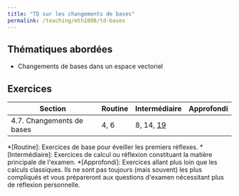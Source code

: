 ```yaml
---
title: "TD sur les changements de bases"
permalink: /teaching/mth1008/td-bases
---
```


## Thématiques abordées
- Changements de bases dans un espace vectoriel

## Exercices

| Section                   | Routine | Intermédiaire                             | Approfondi |
| ------------------------- | ------- | ----------------------------------------- | ---------- |
| 4.7. Changements de bases | 4, 6    | 8, 14, [19](https://youtu.be/whFn20Htet8) |            |

*[Routine]: Exercices de base pour éveiller les premiers réflexes.
*[Intermédiaire]: Exercices de calcul ou réflexion constituant la matière principale de l'examen.
*[Approfondi]: Exercices allant plus loin que les calculs classiques. Ils ne sont pas toujours (mais souvent) les plus compliqués et vous prépareront aux questions d'examen nécessitant plus de réflexion personnelle.